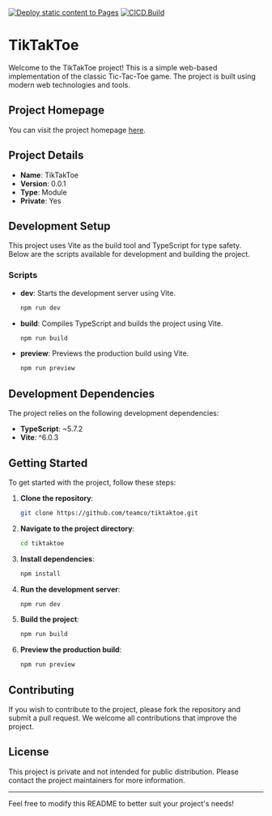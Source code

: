[![Deploy static content to Pages](https://github.com/teamco/tiktaktoe/actions/workflows/static.yml/badge.svg)](https://github.com/teamco/tiktaktoe/actions/workflows/static.yml)
[![CICD.Build](https://github.com/teamco/tiktaktoe/actions/workflows/build.yml/badge.svg)](https://github.com/teamco/tiktaktoe/actions/workflows/build.yml)

# TikTakToe

Welcome to the TikTakToe project! This is a simple web-based implementation of the classic Tic-Tac-Toe game. The project is built using modern web technologies and tools.

## Project Homepage

You can visit the project homepage [here](https://teamco.github.io/tiktaktoe/).

## Project Details

- **Name**: TikTakToe
- **Version**: 0.0.1
- **Type**: Module
- **Private**: Yes

## Development Setup

This project uses Vite as the build tool and TypeScript for type safety. Below are the scripts available for development and building the project.

### Scripts

- **dev**: Starts the development server using Vite.
  ```bash
  npm run dev
  ```
- **build**: Compiles TypeScript and builds the project using Vite.
  ```bash
  npm run build
  ```
- **preview**: Previews the production build using Vite.
  ```bash
  npm run preview
  ```

## Development Dependencies

The project relies on the following development dependencies:

- **TypeScript**: ~5.7.2
- **Vite**: ^6.0.3

## Getting Started

To get started with the project, follow these steps:

1. **Clone the repository**:
   ```bash
   git clone https://github.com/teamco/tiktaktoe.git
   ```

2. **Navigate to the project directory**:
   ```bash
   cd tiktaktoe
   ```

3. **Install dependencies**:
   ```bash
   npm install
   ```

4. **Run the development server**:
   ```bash
   npm run dev
   ```

5. **Build the project**:
   ```bash
   npm run build
   ```

6. **Preview the production build**:
   ```bash
   npm run preview
   ```

## Contributing

If you wish to contribute to the project, please fork the repository and submit a pull request. We welcome all contributions that improve the project.

## License

This project is private and not intended for public distribution. Please contact the project maintainers for more information.

---

Feel free to modify this README to better suit your project's needs!
